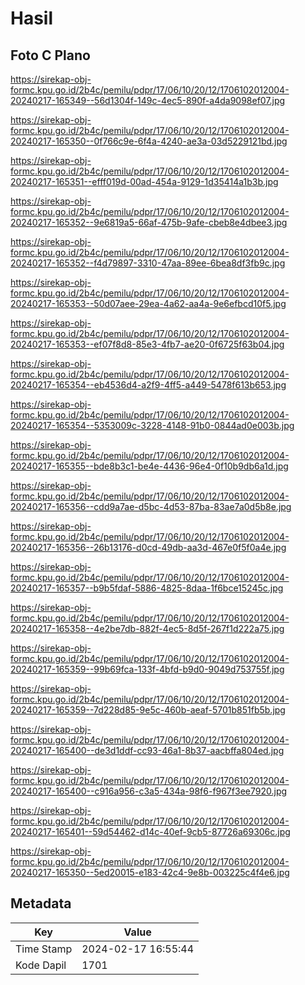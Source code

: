 # Hasil

## Foto C Plano

https://sirekap-obj-formc.kpu.go.id/2b4c/pemilu/pdpr/17/06/10/20/12/1706102012004-20240217-165349--56d1304f-149c-4ec5-890f-a4da9098ef07.jpg

https://sirekap-obj-formc.kpu.go.id/2b4c/pemilu/pdpr/17/06/10/20/12/1706102012004-20240217-165350--0f766c9e-6f4a-4240-ae3a-03d5229121bd.jpg

https://sirekap-obj-formc.kpu.go.id/2b4c/pemilu/pdpr/17/06/10/20/12/1706102012004-20240217-165351--efff019d-00ad-454a-9129-1d35414a1b3b.jpg

https://sirekap-obj-formc.kpu.go.id/2b4c/pemilu/pdpr/17/06/10/20/12/1706102012004-20240217-165352--9e6819a5-66af-475b-9afe-cbeb8e4dbee3.jpg

https://sirekap-obj-formc.kpu.go.id/2b4c/pemilu/pdpr/17/06/10/20/12/1706102012004-20240217-165352--f4d79897-3310-47aa-89ee-6bea8df3fb9c.jpg

https://sirekap-obj-formc.kpu.go.id/2b4c/pemilu/pdpr/17/06/10/20/12/1706102012004-20240217-165353--50d07aee-29ea-4a62-aa4a-9e6efbcd10f5.jpg

https://sirekap-obj-formc.kpu.go.id/2b4c/pemilu/pdpr/17/06/10/20/12/1706102012004-20240217-165353--ef07f8d8-85e3-4fb7-ae20-0f6725f63b04.jpg

https://sirekap-obj-formc.kpu.go.id/2b4c/pemilu/pdpr/17/06/10/20/12/1706102012004-20240217-165354--eb4536d4-a2f9-4ff5-a449-5478f613b653.jpg

https://sirekap-obj-formc.kpu.go.id/2b4c/pemilu/pdpr/17/06/10/20/12/1706102012004-20240217-165354--5353009c-3228-4148-91b0-0844ad0e003b.jpg

https://sirekap-obj-formc.kpu.go.id/2b4c/pemilu/pdpr/17/06/10/20/12/1706102012004-20240217-165355--bde8b3c1-be4e-4436-96e4-0f10b9db6a1d.jpg

https://sirekap-obj-formc.kpu.go.id/2b4c/pemilu/pdpr/17/06/10/20/12/1706102012004-20240217-165356--cdd9a7ae-d5bc-4d53-87ba-83ae7a0d5b8e.jpg

https://sirekap-obj-formc.kpu.go.id/2b4c/pemilu/pdpr/17/06/10/20/12/1706102012004-20240217-165356--26b13176-d0cd-49db-aa3d-467e0f5f0a4e.jpg

https://sirekap-obj-formc.kpu.go.id/2b4c/pemilu/pdpr/17/06/10/20/12/1706102012004-20240217-165357--b9b5fdaf-5886-4825-8daa-1f6bce15245c.jpg

https://sirekap-obj-formc.kpu.go.id/2b4c/pemilu/pdpr/17/06/10/20/12/1706102012004-20240217-165358--4e2be7db-882f-4ec5-8d5f-267f1d222a75.jpg

https://sirekap-obj-formc.kpu.go.id/2b4c/pemilu/pdpr/17/06/10/20/12/1706102012004-20240217-165359--99b69fca-133f-4bfd-b9d0-9049d753755f.jpg

https://sirekap-obj-formc.kpu.go.id/2b4c/pemilu/pdpr/17/06/10/20/12/1706102012004-20240217-165359--7d228d85-9e5c-460b-aeaf-5701b851fb5b.jpg

https://sirekap-obj-formc.kpu.go.id/2b4c/pemilu/pdpr/17/06/10/20/12/1706102012004-20240217-165400--de3d1ddf-cc93-46a1-8b37-aacbffa804ed.jpg

https://sirekap-obj-formc.kpu.go.id/2b4c/pemilu/pdpr/17/06/10/20/12/1706102012004-20240217-165400--c916a956-c3a5-434a-98f6-f967f3ee7920.jpg

https://sirekap-obj-formc.kpu.go.id/2b4c/pemilu/pdpr/17/06/10/20/12/1706102012004-20240217-165401--59d54462-d14c-40ef-9cb5-87726a69306c.jpg

https://sirekap-obj-formc.kpu.go.id/2b4c/pemilu/pdpr/17/06/10/20/12/1706102012004-20240217-165350--5ed20015-e183-42c4-9e8b-003225c4f4e6.jpg


## Metadata

| Key        | Value               |
| ---------- | ------------------- |
| Time Stamp | 2024-02-17 16:55:44 |
| Kode Dapil | 1701                |



